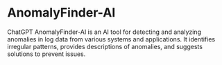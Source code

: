 # AnomalyFinder-AI
ChatGPT  AnomalyFinder-AI is an AI tool for detecting and analyzing anomalies in log data from various systems and applications. It identifies irregular patterns, provides descriptions of anomalies, and suggests solutions to prevent issues. 
